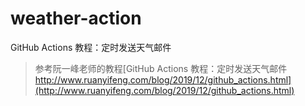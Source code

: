 # weather-action
GitHub Actions 教程：定时发送天气邮件

> 参考阮一峰老师的教程[GitHub Actions 教程：定时发送天气邮件 http://www.ruanyifeng.com/blog/2019/12/github_actions.html](http://www.ruanyifeng.com/blog/2019/12/github_actions.html)